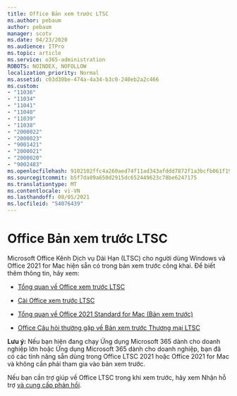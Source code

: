 ```yaml
---
title: Office Bản xem trước LTSC
ms.author: pebaum
author: pebaum
manager: scotv
ms.date: 04/23/2020
ms.audience: ITPro
ms.topic: article
ms.service: o365-administration
ROBOTS: NOINDEX, NOFOLLOW
localization_priority: Normal
ms.assetid: c03d30be-474a-4a34-b3c0-240eb2a2c466
ms.custom:
- "11036"
- "11034"
- "11041"
- "11040"
- "11039"
- "11038"
- "2000022"
- "2000023"
- "9001421"
- "2000021"
- "2000020"
- "9002483"
ms.openlocfilehash: 9102102ffc4a260aed74f11ad343afddd7872f1a3bcfb061f1961aef49e6e841
ms.sourcegitcommit: b5f7da89a650d2915dc652449623c78be6247175
ms.translationtype: MT
ms.contentlocale: vi-VN
ms.lasthandoff: 08/05/2021
ms.locfileid: "54076439"
---
```

# <a name="office-ltsc-preview"></a>Office Bản xem trước LTSC

Microsoft Office Kênh Dịch vụ Dài Hạn (LTSC) cho người dùng Windows và Office 2021 for Mac hiện sẵn có trong bản xem trước công khai. Để biết thêm thông tin, hãy xem:

- [Tổng quan về Office xem trước LTSC](https://docs.microsoft.com/deployoffice/office2021/overview-ltsc-preview)

- [Cài Office xem trước LTSC](https://docs.microsoft.com/deployoffice/office2021/install-ltsc-preview)

- [Tổng quan về Office 2021 Standard for Mac (Bản xem trước)](https://docs.microsoft.com/deployoffice/office2021/overview-mac-preview)

- [Office Câu hỏi thường gặp về Bản xem trước Thương mại LTSC](https://answers.microsoft.com/msoffice/forum/all/office-ltsc-commercial-preview-faq/0fcf5976-f87f-4be1-81af-9f6d6141bc3a)  

**Lưu ý:** Nếu bạn hiện đang chạy Ứng dụng Microsoft 365 dành cho doanh nghiệp lớn hoặc Ứng dụng Microsoft 365 dành cho doanh nghiệp, bạn đã có các tính năng sẵn dùng trong Office LTSC 2021 hoặc Office 2021 for Mac và không cần phải tham gia vào bản xem trước.

Nếu bạn cần trợ giúp về Office LTSC trong khi xem trước, hãy xem Nhận hỗ trợ [và cung cấp phản hồi](https://docs.microsoft.com/deployoffice/office2021/install-ltsc-preview#getting-support-and-providing-feedback).

